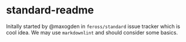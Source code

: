 # standard-readme
Initally started by @maxogden in `feross/standard` issue tracker which is cool idea. We may use `markdownlint` and should consider some basics.
